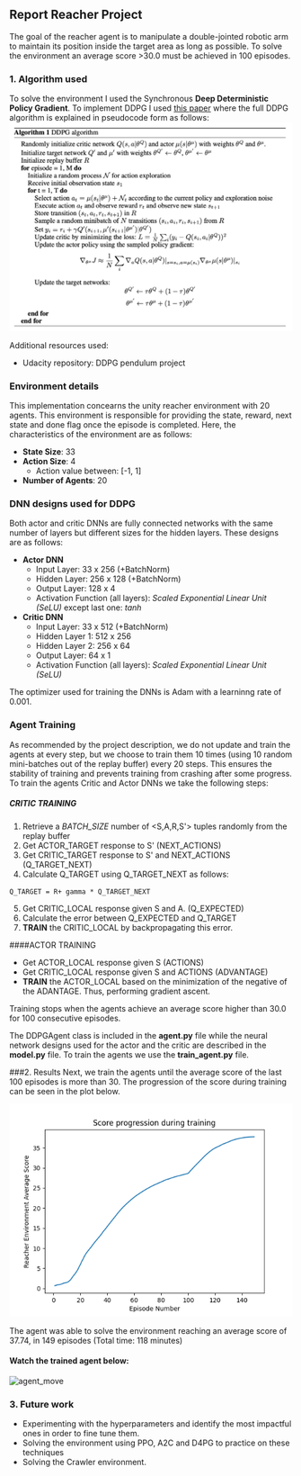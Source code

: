 ## Report Reacher Project
The goal of the reacher agent is to manipulate a double-jointed robotic arm to maintain its position 
inside the target area as long as possible. To solve the environment an average score >30.0 must be
achieved in 100 episodes.

### 1. Algorithm used

To solve the environment I used the Synchronous **Deep Deterministic Policy Gradient**. To implement 
DDPG I used [this paper](https://arxiv.org/abs/1509.02971) where the full
DDPG algorithm is explained in pseudocode form as follows:
![DDPG](ddpg.png) 

Additional resources used:
- Udacity repository: DDPG pendulum project

### Environment details
This implementation concearns the unity reacher environment with 20 agents. This environment is responsible for 
providing the state, reward, next state and done flag once the episode is completed. 
Here, the characteristics of the environment are as follows:
- **State Size**: 33
- **Action Size**: 4 
  - Action value between: [-1, 1]
- **Number of Agents**: 20

### DNN designs used for DDPG
Both actor and critic DNNs are fully connected networks with the same number of layers but 
different sizes for the hidden layers. These designs are as follows:
- **Actor DNN**
  - Input Layer: 33 x 256 (+BatchNorm)
  - Hidden Layer: 256 x 128 (+BatchNorm)
  - Output Layer: 128 x 4
  - Activation Function (all layers): *Scaled Exponential Linear Unit (SeLU)* except last one: *tanh*
- **Critic DNN**
  - Input Layer: 33 x 512  (+BatchNorm)
  - Hidden Layer 1: 512 x 256 
  - Hidden Layer 2: 256 x 64
  - Output Layer: 64 x 1
  - Activation Function (all layers): *Scaled Exponential Linear Unit (SeLU)*
  
The optimizer used for training the DNNs is Adam with a learninng rate of 0.001.

### Agent Training
As recommended by the project description, we do not update and train the agents at every step,
but we choose to train them 10 times (using 10 random mini-batches out of the 
replay buffer) every 20 steps. This ensures the stability of training and prevents training from crashing after
some progress.
To train the agents Critic and Actor DNNs we take the following steps:

##### CRITIC TRAINING
1. Retrieve a *BATCH_SIZE* number of <S,A,R,S'> tuples randomly from the replay buffer
2. Get ACTOR_TARGET response to S' (NEXT_ACTIONS)
3. Get CRITIC_TARGET response to S' and NEXT_ACTIONS (Q_TARGET_NEXT)
4. Calculate Q_TARGET using Q_TARGET_NEXT as follows:
```
Q_TARGET = R+ gamma * Q_TARGET_NEXT
```

5. Get CRITIC_LOCAL response given S and A. (Q_EXPECTED)
6. Calculate the error between Q_EXPECTED and Q_TARGET
7. **TRAIN** the CRITIC_LOCAL by backpropagating this error.

####ACTOR TRAINING

- Get ACTOR_LOCAL response given S (ACTIONS)
- Get CRITIC_LOCAL response given S and ACTIONS (ADVANTAGE)
- **TRAIN** the ACTOR_LOCAL based on the minimization of the negative of the ADANTAGE. Thus, 
  performing gradient ascent.

Training stops when the agents achieve an average score higher than 30.0 for 100 consecutive episodes.

The DDPGAgent class is included in the **agent.py** file while the neural network designs used for the actor and the critic
are described in the **model.py** file. To train the agents we use the **train_agent.py** file.

###2. Results
Next, we train the agents until the average score of the last 100 episodes is more than 30. The progression of the 
score during training can be seen in the plot below.

![training_image](training_progression.png)

The agent was able to solve the environment reaching an average score of 37.74, in 149 episodes
(Total time: 118 minutes)

#### Watch the trained agent below:
![agent_move](reacher.gif)


### 3. Future work
- Experimenting with the hyperparameters and identify the most impactful ones in order to fine tune them.
- Solving the environment using PPO, A2C and D4PG to practice on these techniques
- Solving the Crawler environment.